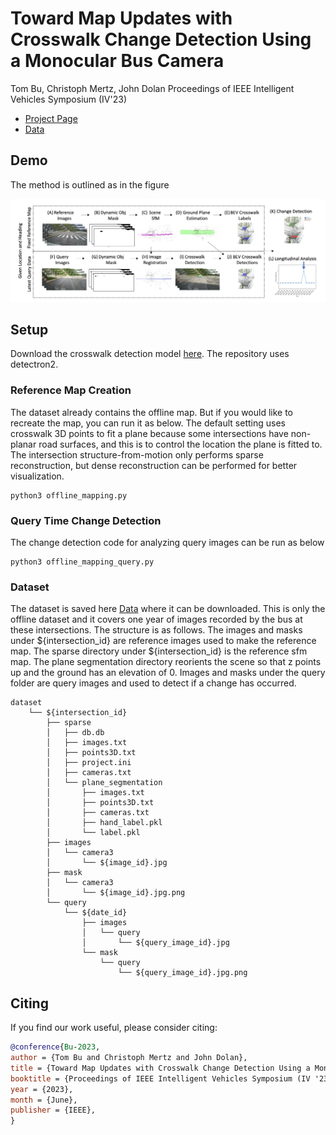 # Toward Map Updates with Crosswalk Change Detection Using a Monocular Bus Camera
Tom Bu, Christoph Mertz, John Dolan
Proceedings of IEEE Intelligent Vehicles Symposium (IV'23)


 * [Project Page](https://busview_crosswalk_cd.github.io)
 * [Data](https://www.kaggle.com/datasets/buvision/buscrosswalkchange)


## Demo
The method is outlined as in the figure 
<p align="center">
  <img src="img/pipeline4.png">
</p>

## Setup
Download the crosswalk detection model [here](). 
The repository uses detectron2. 

### Reference Map Creation
The dataset already contains the offline map. But if you would like to recreate the map, you can run it as below. The default setting uses crosswalk 3D points to fit a plane because some intersections have non-planar road surfaces, and this is to control the location the plane is fitted to. The intersection structure-from-motion only performs sparse reconstruction, but dense reconstruction can be performed for better visualization.
```
python3 offline_mapping.py 
```
### Query Time Change Detection
The change detection code for analyzing query images can be run as below
```
python3 offline_mapping_query.py 
```

### Dataset
The dataset is saved here  [Data](https://www.kaggle.com/datasets/buvision/buscrosswalkchange) where it can be downloaded. This is only the offline dataset and it covers one year of images recorded by the bus at these intersections. The structure is as follows. The images and masks under ${intersection_id} are reference images used to make the reference map. The sparse directory under ${intersection_id} is the reference sfm map. The plane segmentation directory reorients the scene so that z points up and the ground has an elevation of 0. Images and masks under the query folder are query images and used to detect if a change has occurred. 

    dataset
        └── ${intersection_id}
            ├── sparse
            │   ├── db.db
            │   ├── images.txt
            │   ├── points3D.txt
            │   ├── project.ini
            │   ├── cameras.txt
            │   └── plane_segmentation
            │       ├── images.txt
            │       ├── points3D.txt
            │       ├── cameras.txt       
            │       ├── hand_label.pkl       
            │       └── label.pkl       
            ├── images
            │   └── camera3   
            │       └── ${image_id}.jpg 
            ├── mask
            │   └── camera3  
            │       └── ${image_id}.jpg.png 
            └── query
                └── ${date_id}  
                    ├── images
                    │   └── query   
                    │       └── ${query_image_id}.jpg 
                    └── mask
                        └── query  
                            └── ${query_image_id}.jpg.png 


## Citing
If you find our work useful, please consider citing:
```BibTeX
@conference{Bu-2023,
author = {Tom Bu and Christoph Mertz and John Dolan},
title = {Toward Map Updates with Crosswalk Change Detection Using a Monocular Bus Camera},
booktitle = {Proceedings of IEEE Intelligent Vehicles Symposium (IV '23)},
year = {2023},
month = {June},
publisher = {IEEE},
}
```